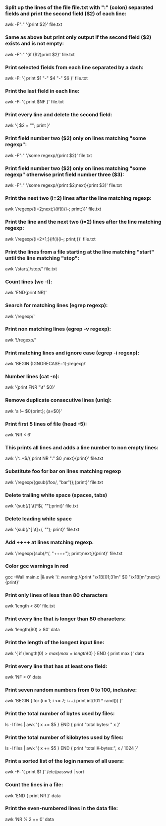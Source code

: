 ### Split up the lines of the file file.txt with ":" (colon) separated fields and print the second field ($2) of each line:

awk -F":" '{print $2}' file.txt

### Same as above but print only output if the second field ($2) exists and is not empty:

awk -F":" '{if ($2)print $2}' file.txt

### Print selected fields from each line separated by a dash:

awk -F: '{ print $1 "-" $4 "-" $6 }' file.txt

### Print the last field in each line:

awk -F: '{ print $NF }' file.txt

### Print every line and delete the second field:

awk '{ $2 = ""; print }'

### Print field number two ($2) only on lines matching "some regexp":

awk -F":" '/some regexp/{print $2}' file.txt

### Print field number two ($2) only on lines matching "some regexp" otherwise print field number three ($3):

awk -F":" '/some regexp/{print $2;next}{print $3}' file.txt

### Print the next two (i=2) lines after the line matching regexp:

awk '/regexp/{i=2;next;}{if(i){i–; print;}}' file.txt

### Print the line and the next two (i=2) lines after the line matching regexp:

awk '/regexp/{i=2+1;}{if(i){i–; print;}}' file.txt

### Print the lines from a file starting at the line matching "start" until the line matching "stop":

awk '/start/,/stop/' file.txt

### Count lines (wc -l):

awk 'END{print NR}'

### Search for matching lines (egrep regexp):

awk '/regexp/'

### Print non matching lines (egrep -v regexp):

awk '!/regexp/'

### Print matching lines and ignore case (egrep -i regexp):

awk 'BEGIN {IGNORECASE=1};/regexp/'

### Number lines (cat -n):

awk '{print FNR "\t" $0}'

### Remove duplicate consecutive lines (uniq):

awk 'a !~ $0{print}; {a=$0}'

### Print first 5 lines of file (head -5):

awk 'NR < 6'

### This prints all lines and adds a line number to non empty lines:

awk '/^..*$/{ print NR ":" $0 ;next}{print}' file.txt

### Substitute foo for bar on lines matching regexp

awk '/regexp/{gsub(/foo/, "bar")};{print}' file.txt

### Delete trailing white space (spaces, tabs)

awk '{sub(/[ \t]*$/, "");print}' file.txt

### Delete leading white space

awk '{sub(/^[ \t]+/, ""); print}' file.txt

### Add ++++ at lines matching regexp.

awk '/regexp/{sub(/^/, "++++"); print;next;}{print}' file.txt

### Color gcc warnings in red

gcc -Wall main.c |& awk '/: warning:/{print "\x1B[01;31m" $0 "\x1B[m";next;}{print}'

### Print only lines of less than 80 characters

awk 'length < 80' file.txt

### Print every line that is longer than 80 characters:

awk 'length($0) > 80' data

### Print the length of the longest input line:

awk '{ if (length($0) > max) max = length($0) }
END { print max }' data

### Print every line that has at least one field:

awk 'NF > 0' data

### Print seven random numbers from 0 to 100, inclusive:

awk 'BEGIN { for (i = 1; i <= 7; i++)
print int(101 * rand()) }'

### Print the total number of bytes used by files:

ls -l files | awk '{ x += $5 }
END { print "total bytes: " x }'

### Print the total number of kilobytes used by files:

ls -l files | awk '{ x += $5 }
END { print "total K-bytes:", x / 1024 }'

### Print a sorted list of the login names of all users:

awk -F: '{ print $1 }' /etc/passwd | sort

### Count the lines in a file:

awk 'END { print NR }' data

### Print the even-numbered lines in the data file:

awk 'NR % 2 == 0' data